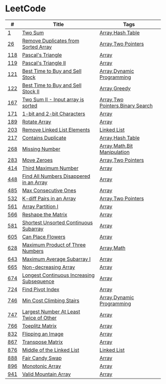 # LeetCode

| #       | Title                                         | Tags                                         |
|---------|-----------------------------------------------|----------------------------------------------|
| [1][]   | [Two Sum][]                                   | [Array][],[Hash Table][]                     |
| [26][]  | [Remove Duplicates from Sorted Array][]       | [Array][],[Two Pointers][]                   |
| [118][] | [Pascal's Triangle][]                         | [Array][]                                    |
| [119][] | [Pascal's Triangle II][]                      | [Array][]                                    |
| [121][] | [Best Time to Buy and Sell Stock][]           | [Array][],[Dynamic Programming][]            |
| [122][] | [Best Time to Buy and Sell Stock II][]        | [Array][],[Greedy][]                         |
| [167][] | [Two Sum II - Input array is sorted][]        | [Array][],[Two Pointers][],[Binary Search][] |
| [171][] | [1-bit and 2-bit Characters][]                | [Array][]                                    |
| [189][] | [Rotate Array][]                              | [Array][]                                    |
| [203][] | [Remove Linked List Elements][]               | [Linked List][]                              |
| [217][] | [Contains Duplicate][]                        | [Array][],[Hash Table][]                     |
| [268][] | [Missing Number][]                            | [Array][],[Math][],[Bit Manipulation][]      |
| [283][] | [Move Zeroes][]                               | [Array][],[Two Pointers][]                   |
| [414][] | [Third Maximum Number][]                      | [Array][]                                    |
| [448][] | [Find All Numbers Disappered in an Array][]   | [Array][]                                    |
| [485][] | [Max Consecutive Ones][]                      | [Array][]                                    |
| [532][] | [K-diff Pairs in an Array][]                  | [Array][],[Two Pointers][]                   |
| [561][] | [Array Partition I][]                         | [Array][]                                    |
| [566][] | [Reshape the Matrix][]                        | [Array][]                                    |
| [581][] | [Shortest Unsorted Continuous Subarray][]     | [Array][]                                    |
| [605][] | [Can Place Flowers][]                         | [Array][]                                    |
| [628][] | [Maximum Product of Three Numbers][]          | [Array][],[Math][]                           |
| [643][] | [Maximum Average Subarray I][]                | [Array][]                                    |
| [665][] | [Non-decreasing Array][]                      | [Array][]                                    |
| [674][] | [Longest Continuous Increasing Subsequence][] | [Array][]                                    |
| [724][] | [Find Pivot Index][]                          | [Array][]                                    |
| [746][] | [Min Cost Climbing Stairs][]                  | [Array][],[Dynamic Programming][]            |
| [747][] | [Largest Number At Least Twice of Other][]    | [Array][]                                    |
| [766][] | [Toeplitz Matrix][]                           | [Array][]                                    |
| [832][] | [Flipping an Image][]                         | [Array][]                                    |
| [867][] | [Transpose Matrix][]                          | [Array][]                                    |
| [876][] | [Middle of the Linked List][]                 | [Linked List][]                              |
| [888][] | [Fair Candy Swap][]                           | [Array][]                                    |
| [896][] | [Monotonic Array][]                           | [Array][]                                    |
| [941][] | [Valid Mountain Array][]                      | [Array][]                                    |


<!-- Questions -->
[1]: https://leetcode.com/problems/two-sum/
[26]: https://leetcode.com/problems/remove-duplicates-from-sorted-array/
[118]: https://leetcode.com/problems/pascals-triangle/
[119]: https://leetcode.com/problems/pascals-triangle-ii/
[121]: https://leetcode.com/problems/best-time-to-buy-and-sell-stock/
[122]: https://leetcode.com/problems/best-time-to-buy-and-sell-stock-ii/
[167]: https://leetcode.com/problems/two-sum-ii-input-array-is-sorted/
[171]: https://leetcode.com/problems/1-bit-and-2-bit-characters/
[189]: https://leetcode.com/problems/rotate-array/
[203]: https://leetcode.com/problems/remove-linked-list-elements/
[217]: https://leetcode.com/problems/contains-duplicate/
[268]: https://leetcode.com/problems/missing-number/
[283]: https://leetcode.com/problems/move-zeroes/
[414]: https://leetcode.com/problems/third-maximum-number/
[448]: https://leetcode.com/problems/find-all-numbers-disappeared-in-an-array/
[485]: https://leetcode.com/problems/max-consecutive-ones/
[532]: https://leetcode.com/problems/k-diff-pairs-in-an-array/
[561]: https://leetcode.com/problems/array-partition-i/
[566]: https://leetcode.com/problems/reshape-the-matrix/
[581]: https://leetcode.com/problems/shortest-unsorted-continuous-subarray/
[605]: https://leetcode.com/problems/can-place-flowers/
[628]: https://leetcode.com/problems/maximum-product-of-three-numbers/
[643]: https://leetcode.com/problems/maximum-average-subarray-i/
[665]: https://leetcode.com/problems/non-decreasing-array/
[674]: https://leetcode.com/problems/longest-continuous-increasing-subsequence/
[724]: https://leetcode.com/problems/find-pivot-index/
[746]: https://leetcode.com/problems/min-cost-climbing-stairs
[747]: https://leetcode.com/problems/largest-number-at-least-twice-of-others
[766]: https://leetcode.com/problems/toeplitz-matrix/
[832]: https://leetcode.com/problems/flipping-an-image/
[867]: https://leetcode.com/problems/transpose-matrix/
[876]: https://leetcode.com/problems/middle-of-the-linked-list/
[888]: https://leetcode.com/problems/fair-candy-swap/
[896]: https://leetcode.com/problems/monotonic-array/
[941]: https://leetcode.com/problems/valid-mountain-array/

<!-- Tags -->
[Array]: https://leetcode.com/tag/array/
[Binary Search]: https://leetcode.com/tag/binary-search/
[Bit Manipulation]: https://leetcode.com/tag/bit-manipulation/
[Dynamic Programming]: https://leetcode.com/tag/dynamic-programming/
[Greedy]: https://leetcode.com/tag/greedy/
[Hash Table]: https://leetcode.com/tag/hash-table/
[Linked List]: https://leetcode.com/tag/linked-list/
[Math]: https://leetcode.com/tag/math/
[Two Pointers]: https://leetcode.com/tag/two-pointers/

<!-- Solutions -->
[Two Sum]: ./0001-Two.Sum/
[Remove Duplicates from Sorted Array]: ./0026-Remove.Duplicates.from.Sorted.Array/
[Pascal's Triangle]: ./0118-Pascals.Triangle/
[Pascal's Triangle II]: ./0119-Pascals.Triangle.II/
[Best Time to Buy and Sell Stock]: ./0121-Best.Time.to.Buy.and.Sell.Stock/
[Best Time to Buy and Sell Stock II]: ./0122-Best.Time.to.Buy.and.Sell.Stock.II/
[Two Sum II - Input array is sorted]: ./0167-Two.Sum.II.Input.array.is.sorted/
[1-bit and 2-bit Characters]: ./0171-1-bit.and.2-bit.Characters/
[Rotate Array]: ./0189-Rotate.Array/
[Remove Linked List Elements]: ./0203-Remove.Linked.List.Elements/
[Contains Duplicate]: ./0217-Contains.Duplicate/
[Missing Number]: ./0268-Missing.Number/
[Move Zeroes]: ./0283-Move.Zeroes/
[Third Maximum Number]: ./0414-Third.Maximum.Number/
[Find All Numbers Disappered in an Array]: ./0448-Fina.All.Numbers.Disappered.in.an.Array/
[Max Consecutive Ones]: ./0485-Max.Consecutive.Ones/
[K-diff Pairs in an Array]: ./0532-K-diff.Pairs.in.an.Array/
[Array Partition I]: ./0561-Array.Partition.I/
[Reshape the Matrix]: ./0566-Reshape.the.Matrix/
[Shortest Unsorted Continuous Subarray]: ./0581-Shortest.Unsorted.Continuous.Subarray/
[Can Place Flowers]: ./0605-Can.Place.Flowers/
[Maximum Product of Three Numbers]: ./0628-Maximum.Product.of.Three.Numbers/
[Maximum Average Subarray I]: ./0643-Maximum.Average.Subarray.I/
[Non-decreasing Array]: ./0665-Non-decreasing.Array/
[Longest Continuous Increasing Subsequence]: ./0674-Longest.Continuous.Increasing.Subsequence/
[Find Pivot Index]: ./0724-Find.Pivot.Index/
[Min Cost Climbing Stairs]: ./0746-Min.Cost.Climbing.Stairs/
[Largest Number At Least Twice of Other]: ./0747-Largest.Number.At.Least.Twice.of.Others/
[Toeplitz Matrix]: ./0766-Toeplitz.Matrix/
[Flipping an Image]: ./0832-Flipping.an.Image/
[Transpose Matrix]: ./0867-Transpose.Matrix/
[Middle of the Linked List]: ./0876-Middle.of.the.Linked.List/
[Fair Candy Swap]: ./0888-Fair.Candy.Swap/
[Monotonic Array]: ./0896-Monotonic.Array/
[Valid Mountain Array]: ./0941-Valid.Mountain.Array/

<!--
## Algorithms

1. [Two Sum](Algorithms/Two.Sum)
2. [Add Two Numbers](Algorithms/Add.Two.Numbers)
13. [Roman to Integer](Algorithms/Roman.to.Integer)
35. [Search Insert Position](Algorithms/Search.Insert.Position)
38. [Count and Say](Algorithms/Count.and.Say)
53. [Maximum Subarray](Algorithms/Maximum.Subarray)
69. [Sqrt(x)](Algorithms/Sqrtx)
101. [Symmetric Tree](Algorithms/Symmetric.Tree)
771. [Jewels and Stones](Algorithms/Jewels.and.Stones)
796. [Rotate String](Algorithms/Rotate.String)
905. [Sort Array By Parity](Algorithms/Sort.Array.By.Parity)


## Database

175. [Combine Two Tables](Database/Combine.Two.Tables)
176. [Second Highest Salary](Database/Second.Highest.Salary)
181. [Employees Earning More Than Their Managers](Database/Employees.Earning.More.Than.Their.Managers)
182. [Duplicate Emails](Database/Duplicate.Emails)
183. [Customers Who Never Order](Database/Customers.Who.Never.Order)
196. [Delete Duplicate Emails](Database/Delete.Duplicate/Emails)
197. [Rising Temperature](Database/Rising.Temperature)
595. [Big Countries](Database/Big.Countries)
596. [Classes More Than 5 Students](Database/Classes.More.Than.5.Students)
620. [Not Boring Movies](Database/Not.Boring.Movies)
627. [Swap Salary](Database/Swap.Salary)


## Shell

193. [Valid Phone Numbers](Shell/Valid.Phone.Numbers)
195. [Tenth Line](Shell/Tenth.Line)


## Reorganize

3. [Longest Substring Without Repeating Characters](src/longestSubstringWithoutRepeatingCharacters.md)
4. [Median of Two Sorted Arrays](src/medianofTwoSortedArrays.md)
5. [Longest Palindromic Substring](src/longestPalindromicSubstring.md)
6. [ZigZag Conversion](src/zigzagConversion.md)
7. [Reverse Integer](src/reverseInteger.md)
8. [String to Integer (atoi)](src/stringToInteger.md)
9. [Palindrome Numbers](src/palindromeNumber.md)
14. [Longest Common Prefix](src/longestCommonPrefix.md)
19. [Remove Nth Node From End of List](src/removeNthNodeFromEndOfList.md)
20. [Valid Parentheses](src/validParentheses.md)
21. [Merge Two Sorted Lists](src/mergeTwoSortedLists.md)
22. [Generate Parentheses](src/generateParentheses.md)
23. [Merge k Sorted Lists](src/mergeKSortedLists.md)
26. [Remove Duplicates from Sorted Array](src/removeDuplicatesFromSortedArray.md)
28. [Implement strStr()](src/implementStr.md)
29. [Divide Two Integers](src/divideTwoIntegers.md)
31. [Next Permutation](src/nextPermutation.md)
50. [Pow(x, n)](src/powXN.md)
55. [Jump Game](src/jumpGame.md)
58. [Length of Last Word](src/lengthOfLastWord.md)
61. [Rotate List](src/rotateList.md)
66. [Plus One](src/plusOne.md)
67. [Add Binary](src/addBinary.md)
70. [Climbing Stairs](src/climbingStairs.md)
94. [Binary Tree Inorder Traversal](src/binaryTreeInorderTraversal.md)
98. [Validate Binary Search Tree](src/validateBinarySearchTree.md)
100. [Same Tree](src/sameTree.md)
105. [Construct Binary Tree from Preorder and Inorder Traversal](src/constructBinaryPreorderAndInorder.md)
106. [Construct Binary Tree from Inorder and Postorder Traversal](src/constructBinaryInorderAndPostorder.md)
110. [Balanced Binary Tree](src/balancedBinaryTree.md)
111. [Minimum Depth of Binary Tree](src/minimumDepthOfBinaryTree.md)
136. [Single Number](src/singleNumber.md)
137. [Single Number II](src/singleNumberII.md)
141. [Linked List Cycle](src/linkedListCycle.md)
142. [Linked List Cycle II](src/linkedListCycleII.md)
162. [Find Peak Element](src/findPeakElement.md)
191. [Number of 1 Bits](src/numberOf1Bits.md)
201. [Bitwise AND of Numbers Range](./src/bitwiseANDofNumbersRange.md)
260. [Single Number III](src/singleNumberIII.md)
263. [Ugly Number](src/uglyNumber.md)
287. [Find the Duplicate Number](src/findTheDuplicateNumber.md)
295. [Find Median from Data Stream](src/findMedianFromDataStream.md)
299. [Bulls and Cows](src/bullsAndCows.md)
326. [Power of Three](src/powerOfThree.md)
349. [Intersection of Two Arrays](src/intersectionOfTwoArrays.md)
350. [Intersection of Two Arrays II](src/intersectionOfTwoArraysII.md)
367. [Valid Perfect Square](src/validPerfectSquare.md)
371. [Sum of Two Integers](src/sumOfTwoIntegers.md)
372. [Super Pow](src/superPow.md)
374. [Guess Number Higher or Lower](src/guessNumberHigherOrLower.md)
382. [Linked List Random Node](src/linkedListRandomNode.md)
384. [Shuffle an Array](src/shuffleAnArray.md)
387. [First Unique Character in a String](src/firstUniqueCharInString.md)
389. [Find the Difference](src/findTheDifference.md)
390. [Elimination Game](src/eliminationGame.md)
391. [Perfect Rectangle](src/prefectRectangle.md)
396. [Rotate Function](src/rotateFunction.md)
442. [Find All Duplicates in an array](src/findAllDuplicatesInAnArray.md)
-->
